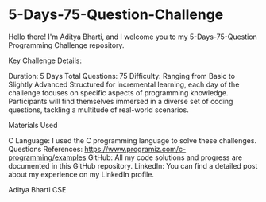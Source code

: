 # 5-Days-75-Question-Challenge

Hello there! I'm Aditya Bharti, and I welcome you to my 5-Days-75-Question Programming Challenge repository.

Key Challenge Details:

Duration: 5 Days
Total Questions: 75
Difficulty: Ranging from Basic to Slightly Advanced
Structured for incremental learning, each day of the challenge focuses on specific aspects of 
programming knowledge. Participants will find themselves immersed in a diverse set of coding 
questions, tackling a multitude of real-world scenarios.

Materials Used

C Language: I used the C programming language to solve these challenges.
Questions References: https://www.programiz.com/c-programming/examples
GitHub: All my code solutions and progress are documented in this GitHub repository.
LinkedIn: You can find a detailed post about my experience on my LinkedIn profile.

Aditya Bharti CSE
